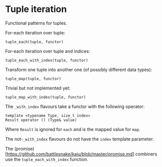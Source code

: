 Tuple iteration
===============

Functional patterns for tuples.

For-each iteration over tuple:

	tuple_each(tuple, functor)

For-each iteration over tuple and indices:

	tuple_each_with_index(tuple, functor)

Transform one tuple into another one (of possibly different data types):

	tuple_map(tuple, functor)

Trivial but not implemented yet:

	tuple_map_with_index(tuple, functor)

The `_with_index` flavours take a functor with the following operator:

	template <typename Type, size_t index>
	Result operator () (Type& value)

Where `Result` is ignored for `each` and is the mapped value for `map`.

The not-`_with_index` flavours do not have the `index` template parameter.

The (promise)[https://github.com/battlesnake/kaiu/blob/master/promise.md]
combiners use the `tuple_each_with_index` function.
